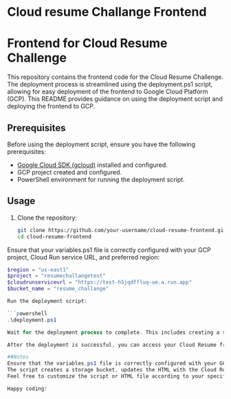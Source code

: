 # Cloud resume Challange Frontend
# Frontend for Cloud Resume Challenge

This repository contains the frontend code for the Cloud Resume Challenge. The deployment process is streamlined using the deployment.ps1 script, allowing for easy deployment of the frontend to Google Cloud Platform (GCP). This README provides guidance on using the deployment script and deploying the frontend to GCP.

## Prerequisites
Before using the deployment script, ensure you have the following prerequisites:

- [Google Cloud SDK (gcloud)](https://cloud.google.com/sdk/docs/install) installed and configured.
- GCP project created and configured.
- PowerShell environment for running the deployment script.

## Usage

1. Clone the repository:
   ```bash
   git clone https://github.com/your-username/cloud-resume-frontend.git
   cd cloud-resume-frontend
   
Ensure that your variables.ps1 file is correctly configured with your GCP project, Cloud Run service URL, and preferred region:

```powershell
$region = "us-east1"
$project = "resumechallangetest"
$cloudrunserviceurl = "https://test-h5jqdffluq-ue.a.run.app"
$bucket_name = "resume_challange"

Run the deployment script:

```powershell
.\deployment.ps1

Wait for the deployment process to complete. This includes creating a storage bucket, updating the resume HTML with the Cloud Run service URL, granting access to all users, and setting up a CDN and Load Balancer.

After the deployment is successful, you can access your Cloud Resume frontend using the Load Balancer IP provided in the script output.

##Notes
Ensure that the variables.ps1 file is correctly configured with your GCP project, Cloud Run service URL, and preferred region before running the script.
The script creates a storage bucket, updates the HTML with the Cloud Run service URL, and sets up a CDN and Load Balancer to serve the frontend.
Feel free to customize the script or HTML file according to your specific requirements. For any issues or improvements, please open an issue or pull request on the repository.

Happy coding!

